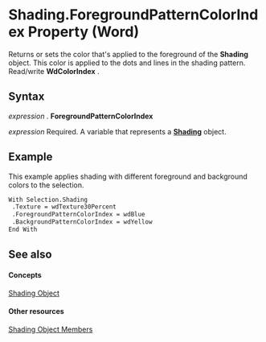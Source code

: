 
# Shading.ForegroundPatternColorIndex Property (Word)

Returns or sets the color that's applied to the foreground of the  **Shading** object. This color is applied to the dots and lines in the shading pattern. Read/write **WdColorIndex** .


## Syntax

 _expression_ . **ForegroundPatternColorIndex**

 _expression_ Required. A variable that represents a **[Shading](e136509a-1be1-29e4-7b37-1faf659e37ba.md)** object.


## Example

This example applies shading with different foreground and background colors to the selection.


```vb
With Selection.Shading 
 .Texture = wdTexture30Percent 
 .ForegroundPatternColorIndex = wdBlue 
 .BackgroundPatternColorIndex = wdYellow 
End With
```


## See also


#### Concepts


[Shading Object](e136509a-1be1-29e4-7b37-1faf659e37ba.md)
#### Other resources


[Shading Object Members](deef01ad-790d-d807-f41d-0450e44135fc.md)
